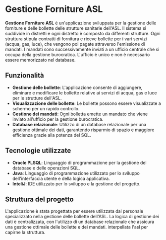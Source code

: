 # Gestione Forniture ASL

**Gestione Forniture ASL** è un'applicazione sviluppata per la gestione delle forniture e delle bollette delle strutture sanitarie dell'ASL. Il sistema si suddivide in distretti e ogni distretto è composto da differenti strutture. Ogni struttura stipula contratti di fornitura e riceve bollette per i vari servizi (acqua, gas, luce), che vengono poi pagate attraverso l'emissione di mandati. I mandati sono successivamente inviati a un ufficio centrale che si occupa della gestione burocratica. L'ufficio è unico e non è necessario essere memorizzato nel database.

## Funzionalità

- **Gestione delle bollette**: L'applicazione consente di aggiungere, eliminare e modificare le bollette relative ai servizi di acqua, gas e luce per le strutture dell'ASL.
- **Visualizzazione delle bollette**: Le bollette possono essere visualizzate a schermo per un rapido controllo.
- **Gestione dei mandati**: Ogni bolletta emette un mandato che viene inviato all'ufficio per la gestione burocratica.
- **Database relazionale**: Utilizzo di un database relazionale per una gestione ottimale dei dati, garantendo risparmio di spazio e maggiore efficienza grazie alla potenza del SQL.

## Tecnologie utilizzate

- **Oracle PLSQL**: Linguaggio di programmazione per la gestione del database e delle operazioni SQL.
- **Java**: Linguaggio di programmazione utilizzato per lo sviluppo dell'interfaccia utente e della logica applicativa.
- **InteliJ**: IDE utilizzato per lo sviluppo e la gestione del progetto.

## Struttura del progetto

L'applicazione è stata progettata per essere utilizzata dal personale specializzato nella gestione delle bollette dell'ASL. La logica di gestione dei dati è centralizzata, con l'utilizzo di un database relazionale che assicura una gestione ottimale delle bollette e dei mandati.
interpellata l'asl per capirne la struttura.
